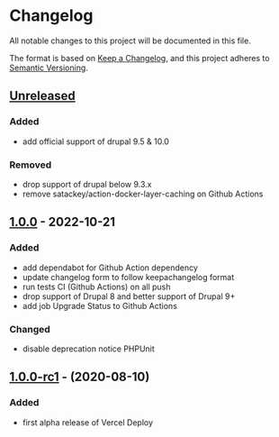 # Changelog
All notable changes to this project will be documented in this file.

The format is based on [Keep a Changelog](https://keepachangelog.com/en/1.0.0/),
and this project adheres to [Semantic Versioning](https://semver.org/spec/v2.0.0.html).

## [Unreleased]
### Added
- add official support of drupal 9.5 & 10.0

### Removed
- drop support of drupal below 9.3.x
- remove satackey/action-docker-layer-caching on Github Actions

## [1.0.0] - 2022-10-21
### Added
- add dependabot for Github Action dependency
- update changelog form to follow keepachangelog format
- run tests CI (Github Actions) on all push
- drop support of Drupal 8 and better support of Drupal 9+
- add job Upgrade Status to Github Actions

### Changed
- disable deprecation notice PHPUnit

## [1.0.0-rc1] - (2020-08-10)
### Added
- first alpha release of Vercel Deploy

[Unreleased]: https://github.com/antistatique/drupal-vercel-deploy/compare/1.0.0...HEAD
[1.0.0]: https://github.com/antistatique/drupal-vercel-deploy/compare/1.0.0-rc1...1.0.0
[1.0.0-rc1]: https://github.com/antistatique/drupal-vercel-deploy/releases/tag/1.0.0-rc1
